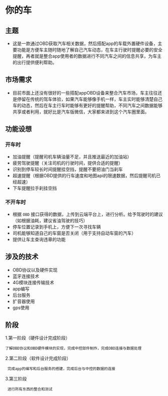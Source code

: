 # 你的车

## 主题

- 这是一款通过OBD获取汽车相关数据，然后搭配app的车载外置硬件设备，主要功能是方便车主随时随地了解自己汽车动态，在车主行驶时提醒必要的安全提醒，再者就是整合app使用者的数据进行不同汽车之间的信息共享，为车主的出行提供便利帮助。

## 市场需求

  - 目前市面上还没有很好的一些搭配appOBD设备来整合汽车市场，车主往往还是停留在传统的驾车体验，如果汽车能够像手机一样，车主实时能够清楚自己车的动态，然后在车主行车时能够有更好的提醒帮助，不同汽车之间数据能够共享或者利用，就好比是汽车版微信，大家都来进到这个汽车圈里面。

## 功能设想

### 开车时 
- 加油提醒（提醒司机车辆油量不足，并且推送最近的加油站）
- 疲劳驾驶提醒（关注司机的行驶时间，提供合适的提醒）
- 识别到停车较长时间提醒挂空挡，提醒不要把油门当刹车
- 超速提醒（根据OBD提供的行车速度和地图api的限速数据，然后提醒司机已经超速）
- 下车提醒拉手刹挂空挡

### 不开车时
- 根据 `OBD` 接口获得的数据，上传到云端平台上，进行分析。给予驾驶时的建议（如根据油耗，建议省油驾驶的技巧）
- 停车位置记录到手机上，方便下一次寻找车辆
- 司机能够知道自己的车窗是否关闭（用于支持自动车窗的汽车）
- 提供让车主查询违章的功能

## 涉及的技术

   - OBD协议以及硬件实现
   - 蓝牙连接技术
   - 4G模块连接传输技术
   - app编写
   - 后台服务
   - 扩音器使用
   - gps使用

## 阶段

  1.第一阶段（硬件设计完成阶段）
  
    了解OBD协议和OBD硬件模块的实现，完成中控部件制作，完成OBD连接与数据处理
    
   2.第二阶段（软件设计完成阶段）
   
     完成app的编写和后台服务的搭建，完成后台与中控的数据的连接
     
   3.第三阶段
   
     进行所有东西的整合和测试
   
